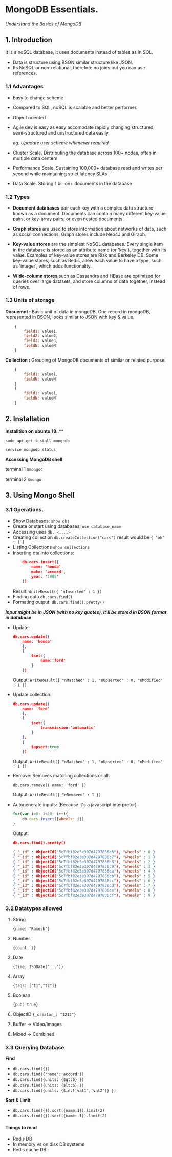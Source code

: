 # MongoDB Essentials.

*Understand the Basics of MongoDB*

## 1. Introduction

It is a noSQL database, it uses documents instead of tables as in SQL.

* Data is structure using BSON similar structure like JSON.
* Its NoSQL or non-relational, therefore no joins but you can use references.

### 1.1 Advantages

* Easy to change scheme
* Compared to SQL, noSQL is scalable and better performer.
* Object oriented
* Agile dev is easy as easy accomodate rapidly changing structured, semi-structured and unstructured data easily.

    *eg: Upadate user scheme whenever required*
* Cluster Scale. Distributing the database across 100+ nodes, often in multiple data centers

* Performance Scale. Sustaining 100,000+ database read and writes per second while maintaining strict latency SLAs

* Data Scale. Storing 1 billion+ documents in the database


### 1.2 Types

* **Document databases** pair each key with a complex data structure known as a document. Documents can contain many different key-value pairs, or key-array pairs, or even nested documents.

* **Graph stores** are used to store information about networks of data, such as social connections. Graph stores include Neo4J and Giraph.

* **Key-value stores** are the simplest NoSQL databases. Every single item in the database is stored as an attribute name (or 'key'), together with its value. Examples of key-value stores are Riak and Berkeley DB. Some key-value stores, such as Redis, allow each value to have a type, such as 'integer', which adds functionality.

* **Wide-column stores** such as Cassandra and HBase are optimized for queries over large datasets, and store columns of data together, instead of rows.

### 1.3 Units of storage

**Docuemnt :** Basic unit of data in mongoDB. One record in mongoDB, represented in BSON, looks similar to JSON with key & value.

```js
    {
        field1: value1,
        field2: value2,
        field3: value3,
        fieldN: valueN
    }
```

**Collection :** Grouping of MongoDB documents of similar or related purpose.

```js
    {
        field1: value1,
        fieldN: valueN
    }
    {
        field1: value1,
        fieldN: valueN
    }
```

## 2. Installation

**Installtion on ubuntu 18.**.**

`sudo apt-get install mongodb`

`service mongodb status`

**Accessing MongoDB shell**

terminal 1 `$mongod`

terminal 2 `$mongo`

## 3. Using Mongo Shell

### 3.1 Operations.

* Show Databases: `show dbs`
* Create or start using databases: `use database_name`
* Accessing uses `db. <....>`
* Creating collection `db.createCollection("cars")` result would be `{ "ok" : 1 }`
* Listing Collections `show collections`
* Inserting dta into collections:
    ```json
        db.cars.insert({
            name: 'honda',
            make: 'accord',
            year: '1988'
        })
    ```
    Result: `WriteResult({ "nInserted" : 1 })`
* Finding data `db.cars.find()`
* Formating output: `db.cars.find().pretty()`

***Input might be in JSON (with no key quotes), it'll be stored in BSON format in database***

* Update:
    ```json
    db.cars.update({
        name: 'honda'
        },
        {
            $set:{
                name:'ford'
            }
        })
    ```
    Output: `WriteResult({ "nMatched" : 1, "nUpserted" : 0, "nModified" : 1 })`

* Update collection:
    ```json
    db.cars.update({
        name: 'ford'
        },
        {
            $set:{
                transmission:'automatic'
            }
        },
        {
            $upsert:true
        })
    ```
    Output: `WriteResult({ "nMatched" : 1, "nUpserted" : 0, "nModified" : 1 })`

* Remove: Removes matching collections or all.

    `db.cars.remove({ name: 'ford' })`

    Output: `WriteResult({ "nRemoved" : 1 })`

* Autogenerate inputs: (Because it's a javascript interpretor)

    ```js
    for(var i=0; i<10; i++){
        db.cars.insert({wheels: i})
    }
    ```
    Output:
    ```json
    db.cars.find().pretty()

    { "_id" : ObjectId("5c7fbf82e3e307d4797836c6"), "wheels" : 0 }
    { "_id" : ObjectId("5c7fbf82e3e307d4797836c7"), "wheels" : 1 }
    { "_id" : ObjectId("5c7fbf82e3e307d4797836c8"), "wheels" : 2 }
    { "_id" : ObjectId("5c7fbf82e3e307d4797836c9"), "wheels" : 3 }
    { "_id" : ObjectId("5c7fbf82e3e307d4797836ca"), "wheels" : 4 }
    { "_id" : ObjectId("5c7fbf82e3e307d4797836cb"), "wheels" : 5 }
    { "_id" : ObjectId("5c7fbf82e3e307d4797836cc"), "wheels" : 6 }
    { "_id" : ObjectId("5c7fbf82e3e307d4797836cd"), "wheels" : 7 }
    { "_id" : ObjectId("5c7fbf82e3e307d4797836ce"), "wheels" : 8 }
    { "_id" : ObjectId("5c7fbf82e3e307d4797836cf"), "wheels" : 9 }

    ```
### 3.2 Datatypes allowed

1. String 

    `{name: "Ramesh"}`

2. Number 

    `{count: 2}`

3. Date 

    `{time: ISODate("...")}`

4. Array

    `{tags: ["t1","t2"]}`

5. Boolean

    `{pub: true}`

5. ObjectID
    `{_creator_: "1212"}`

6. Buffer -> Video/Images

7. Mixed -> Combined

### 3.3 Querying Database

**Find**

* `db.cars.find({})`
* `db.cars.find({'name':'accord'})`
* `db.cars.find({units: {$gt:6} })`
* `db.cars.find({units: {$lt:6} })`
* `db.cars.find({units: {$in:['val1','val2']} })`

**Sort & Limit**

* `db.cars.find({}).sort({name:1}).limit(2)`
* `db.cars.find({}).sort({name:-1}).limit(2)`



#### Things to read
* Redis DB
* In memory vs on disk DB systems
* Redis cache DB
